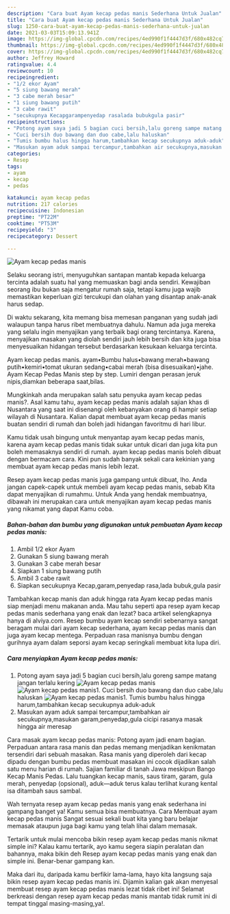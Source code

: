 ```yaml
---
description: "Cara buat Ayam kecap pedas manis Sederhana Untuk Jualan"
title: "Cara buat Ayam kecap pedas manis Sederhana Untuk Jualan"
slug: 1250-cara-buat-ayam-kecap-pedas-manis-sederhana-untuk-jualan
date: 2021-03-03T15:09:13.941Z
image: https://img-global.cpcdn.com/recipes/4ed990f1f4447d3f/680x482cq70/ayam-kecap-pedas-manis-foto-resep-utama.jpg
thumbnail: https://img-global.cpcdn.com/recipes/4ed990f1f4447d3f/680x482cq70/ayam-kecap-pedas-manis-foto-resep-utama.jpg
cover: https://img-global.cpcdn.com/recipes/4ed990f1f4447d3f/680x482cq70/ayam-kecap-pedas-manis-foto-resep-utama.jpg
author: Jeffrey Howard
ratingvalue: 4.4
reviewcount: 10
recipeingredient:
- "1/2 ekor Ayam"
- "5 siung bawang merah"
- "3 cabe merah besar"
- "1 siung bawang putih"
- "3 cabe rawit"
- "secukupnya Kecapgarampenyedap rasalada bubukgula pasir"
recipeinstructions:
- "Potong ayam saya jadi 5 bagian cuci bersih,lalu goreng sampe matang jangan terlalu kering"
- "Cuci bersih duo bawang dan duo cabe,lalu haluskan"
- "Tumis bumbu halus hingga harum,tambahkan kecap secukupnya aduk-aduk"
- "Masukan ayam aduk sampai tercampur,tambahkan air secukupnya,masukan garam,penyedap,gula cicipi rasanya masak hingga air meresap"
categories:
- Resep
tags:
- ayam
- kecap
- pedas

katakunci: ayam kecap pedas 
nutrition: 217 calories
recipecuisine: Indonesian
preptime: "PT22M"
cooktime: "PT53M"
recipeyield: "3"
recipecategory: Dessert

---
```



![Ayam kecap pedas manis](https://img-global.cpcdn.com/recipes/4ed990f1f4447d3f/680x482cq70/ayam-kecap-pedas-manis-foto-resep-utama.jpg)

Selaku seorang istri, menyuguhkan santapan mantab kepada keluarga tercinta adalah suatu hal yang memuaskan bagi anda sendiri. Kewajiban seorang ibu bukan saja mengatur rumah saja, tetapi kamu juga wajib memastikan keperluan gizi tercukupi dan olahan yang disantap anak-anak harus sedap.

Di waktu  sekarang, kita memang bisa memesan panganan yang sudah jadi walaupun tanpa harus ribet membuatnya dahulu. Namun ada juga mereka yang selalu ingin menyajikan yang terbaik bagi orang tercintanya. Karena, menyajikan masakan yang diolah sendiri jauh lebih bersih dan kita juga bisa menyesuaikan hidangan tersebut berdasarkan kesukaan keluarga tercinta. 

Ayam kecap pedas manis. ayam•Bumbu halus•bawang merah•bawang putih•kemiri•tomat ukuran sedang•cabai merah (bisa disesuaikan)•jahe. Ayam Kecap Pedas Manis step by step. Lumiri dengan perasan jeruk nipis,diamkan beberapa saat,bilas.

Mungkinkah anda merupakan salah satu penyuka ayam kecap pedas manis?. Asal kamu tahu, ayam kecap pedas manis adalah sajian khas di Nusantara yang saat ini disenangi oleh kebanyakan orang di hampir setiap wilayah di Nusantara. Kalian dapat membuat ayam kecap pedas manis buatan sendiri di rumah dan boleh jadi hidangan favoritmu di hari libur.

Kamu tidak usah bingung untuk menyantap ayam kecap pedas manis, karena ayam kecap pedas manis tidak sukar untuk dicari dan juga kita pun boleh memasaknya sendiri di rumah. ayam kecap pedas manis boleh dibuat dengan bermacam cara. Kini pun sudah banyak sekali cara kekinian yang membuat ayam kecap pedas manis lebih lezat.

Resep ayam kecap pedas manis juga gampang untuk dibuat, lho. Anda jangan capek-capek untuk membeli ayam kecap pedas manis, sebab Kita dapat menyajikan di rumahmu. Untuk Anda yang hendak membuatnya, dibawah ini merupakan cara untuk menyajikan ayam kecap pedas manis yang nikamat yang dapat Kamu coba.

<!--inarticleads1-->

##### Bahan-bahan dan bumbu yang digunakan untuk pembuatan Ayam kecap pedas manis:

1. Ambil 1/2 ekor Ayam
1. Gunakan 5 siung bawang merah
1. Gunakan 3 cabe merah besar
1. Siapkan 1 siung bawang putih
1. Ambil 3 cabe rawit
1. Siapkan secukupnya Kecap,garam,penyedap rasa,lada bubuk,gula pasir


Tambahkan kecap manis dan aduk hingga rata Ayam kecap pedas manis siap menjadi menu makanan anda. Mau tahu seperti apa resep ayam kecap pedas manis sederhana yang enak dan lezat? baca artikel selengkapnya hanya di alviya.com. Resep bumbu ayam kecap sendiri sebenarnya sangat beragam mulai dari ayam kecap sederhana, ayam kecap pedas manis dan juga ayam kecap mentega. Perpaduan rasa manisnya bumbu dengan gurihnya ayam dalam seporsi ayam kecap seringkali membuat kita lupa diri. 

<!--inarticleads2-->

##### Cara menyiapkan Ayam kecap pedas manis:

1. Potong ayam saya jadi 5 bagian cuci bersih,lalu goreng sampe matang jangan terlalu kering
<img src="https://img-global.cpcdn.com/steps/23de2262d427d37d/160x128cq70/ayam-kecap-pedas-manis-langkah-memasak-1-foto.jpg" alt="Ayam kecap pedas manis"><img src="https://img-global.cpcdn.com/steps/457a1225557dd3a5/160x128cq70/ayam-kecap-pedas-manis-langkah-memasak-1-foto.jpg" alt="Ayam kecap pedas manis">1. Cuci bersih duo bawang dan duo cabe,lalu haluskan
<img src="https://img-global.cpcdn.com/steps/067c14e97f1ce95e/160x128cq70/ayam-kecap-pedas-manis-langkah-memasak-2-foto.jpg" alt="Ayam kecap pedas manis">1. Tumis bumbu halus hingga harum,tambahkan kecap secukupnya aduk-aduk
1. Masukan ayam aduk sampai tercampur,tambahkan air secukupnya,masukan garam,penyedap,gula cicipi rasanya masak hingga air meresap


Cara masak ayam kecap pedas manis: Potong ayam jadi enam bagian. Perpaduan antara rasa manis dan pedas memang menjadikan kenikmatan tersendiri dari sebuah masakan. Rasa manis yang diperoleh dari kecap dipadu dengan bumbu pedas membuat masakan ini cocok dijadikan salah satu menu harian di rumah. Sajian familiar di tanah Jawa meskipun Bango Kecap Manis Pedas. Lalu tuangkan kecap manis, saus tiram, garam, gula merah, penyedap (opsional), aduk—aduk terus kalau terlihat kurang kental isa ditambah saus sambal. 

Wah ternyata resep ayam kecap pedas manis yang enak sederhana ini gampang banget ya! Kamu semua bisa membuatnya. Cara Membuat ayam kecap pedas manis Sangat sesuai sekali buat kita yang baru belajar memasak ataupun juga bagi kamu yang telah lihai dalam memasak.

Tertarik untuk mulai mencoba bikin resep ayam kecap pedas manis nikmat simple ini? Kalau kamu tertarik, ayo kamu segera siapin peralatan dan bahannya, maka bikin deh Resep ayam kecap pedas manis yang enak dan simple ini. Benar-benar gampang kan. 

Maka dari itu, daripada kamu berfikir lama-lama, hayo kita langsung saja bikin resep ayam kecap pedas manis ini. Dijamin kalian gak akan menyesal membuat resep ayam kecap pedas manis lezat tidak ribet ini! Selamat berkreasi dengan resep ayam kecap pedas manis mantab tidak rumit ini di tempat tinggal masing-masing,ya!.

